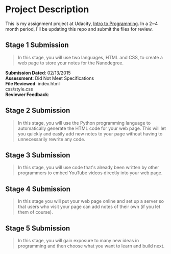 # Project Description

This is my assignment project at Udacity, [Intro to Programming](https://www.udacity.com/course/nd000). In a 2~4 month period, I'll be updating this repo and submit the files for review.

## Stage 1 Submission
> In this stage, you will use two languages, HTML and CSS, to create a web page to store your notes for the Nanodegree.

**Submission Dated**:      02/13/2015  
**Assessment**:            Did Not Meet Specifications  
**File Reviewed**:         index.html  
						   css/style.css  
**Reviewer Feedback**:  


## Stage 2 Submission
> In this stage, you will use the Python programming language to automatically generate the HTML code for your web page. This will let you quickly and easily add new notes to your page without having to unnecessarily rewrite any code.

## Stage 3 Submission
>In this stage, you will use code that's already been written by other programmers to embed YouTube videos directly into your web page.

## Stage 4 Submission
>In this stage you will put your web page online and set up a server so that users who visit your page can add notes of their own (if you let them of course).

## Stage 5 Submission
>In this stage, you will gain exposure to many new ideas in programming and then choose what you want to learn and build next.
